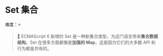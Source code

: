 # Set 集合

难度：⭐️

> 💌 ECMAScript 6 新增的 Set 是一种新集合类型，为这门语言带来**集合数据结构**。Set 在很多方面都像是**加强的 Map**，这是因为它们的大多数 API 和行为都是共有的。
